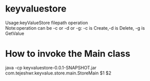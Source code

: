 # keyvaluestore

Usage:keyValueStore filepath operation  <br/>
Note:operation can be -c or -d or -g: -c is Create,-d is Delete, -g is GetValue

# How to invoke the Main class
java -cp keyvaluestore-0.0.1-SNAPSHOT.jar com.tejeshwr.keyvalue.store.main.StoreMain $1 $2
